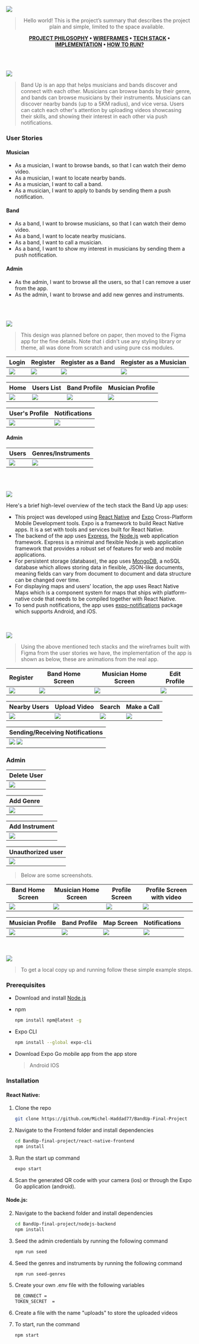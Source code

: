 <img src="./readme/title1.svg"/>

<div align="center">

> Hello world! This is the project’s summary that describes the project plain and simple, limited to the space available.

**[PROJECT PHILOSOPHY](#project-philosophy) • [WIREFRAMES](#wireframes) • [TECH STACK](#tech-stack) • [IMPLEMENTATION](#implementation) • [HOW TO RUN?](#how-to-run)**

</div>

<br><br>

<img id="project-philosophy" src="./readme/title2.svg"/>

> Band Up is an app that helps musicians and bands discover and connect with each other.
> Musicians can browse bands by their genre, and bands can browse musicians by their instruments.
> Musicians can discover nearby bands (up to a 5KM radius), and vice versa.
> Users can catch each other's attention by uploading videos showcasing their skills, and showing their interest in each other via push notifications.

### User Stories

#### Musician

- As a musician, I want to browse bands, so that I can watch their demo video.
- As a musician, I want to locate nearby bands.
- As a musician, I want to call a band.
- As a musician, I want to apply to bands by sending them a push notification.

#### Band

- As a band, I want to browse musicians, so that I can watch their demo video.
- As a band, I want to locate nearby musicians.
- As a band, I want to call a musician.
- As a band, I want to show my interest in musicians by sending them a push notification.

#### Admin

- As the admin, I want to browse all the users, so that I can remove a user from the app.
- As the admin, I want to browse and add new genres and instruments.

<br><br>

<img id="wireframes" src="./readme/title3.svg"/>

> This design was planned before on paper, then moved to the Figma app for the fine details.
> Note that i didn't use any styling library or theme, all was done from scratch and using pure css modules.

| Login                           | Register                          | Register as a Band                     | Register as a Musician                     |
| ------------------------------- | --------------------------------- | -------------------------------------- | ------------------------------------------ |
| <img src='./readme/Login.png'/> | <img src='./readme/Sign up.png'/> | <img src='./readme/Band Sign Up.png'/> | <img src='./readme/Musician Sign up.png'/> |

| Home                                | Users List                           | Band Profile                                              | Musician Profile                                          |
| ----------------------------------- | ------------------------------------ | --------------------------------------------------------- | --------------------------------------------------------- |
| <img src='./readme/Home Page.png'/> | <img src='./readme/Users Page.png'/> | <img src='./readme/Band Profile Page (as musician).png'/> | <img src='./readme/Musician Profile Page (as Band).png'/> |

| User's Profile                              | Notifications                                |
| ------------------------------------------- | -------------------------------------------- |
| <img src='./readme/Edit Profile Page.png'/> | <img src='./readme/Notifications Page.png'/> |

#### Admin

| Users                           | Genres/Instruments                  |
| ------------------------------- | ----------------------------------- |
| <img src='./readme/Admin.png'/> | <img src='./readme/Add Genre.png'/> |

<br><br>

<img id="tech-stack" src="./readme/title4.svg"/>

Here's a brief high-level overview of the tech stack the Band Up app uses:

- This project was developed using [React Native](https://reactnative.dev/) and [Expo](https://docs.expo.dev/) Cross-Platform Mobile Development tools. Expo is a framework to build React Native apps. It is a set with tools and services built for React Native.
- The backend of the app uses [Express](https://expressjs.com/), the [Node.js](https://nodejs.org/) web application framework. Express is a minimal and flexible Node.js web application framework that provides a robust set of features for web and mobile applications.
- For persistent storage (database), the app uses [MongoDB](https://www.mongodb.com/), a noSQL database which allows storing data in flexible, JSON-like documents, meaning fields can vary from document to document and data structure can be changed over time.
- For displaying maps and users' location, the app uses React Native Maps which is a component system for maps that ships with platform-native code that needs to be compiled together with React Native.
- To send push notifications, the app uses [expo-notifications](https://docs.expo.dev/push-notifications/overview/) package which supports Android, and iOS.

<br><br>
<img id="implementation" src="./readme/title5.svg"/>

> Using the above mentioned tech stacks and the wireframes built with Figma from the user stories we have, the implementation of the app is shown as below, these are animations from the real app.

| Register                                   | Band Home Screen                             | Musician Home Screen                             | Edit Profile                                    |
| ------------------------------------------ | -------------------------------------------- | ------------------------------------------------ | ----------------------------------------------- |
| <img src='./readme/app/gifs/Sign Up.gif'/> | <img src="./readme/app/gifs/Band Home.gif"/> | <img src="./readme/app/gifs/Musician Home.gif"/> | <img src="./readme/app/gifs/Edit Profile.gif"/> |

| Nearby Users                         | Upload Video                                  | Search                                    | Make a Call                                    |
| ------------------------------------ | --------------------------------------------- | ----------------------------------------- | ---------------------------------------------- |
| <img src='readme/app/gifs/Map.gif'/> | <img src='readme/app/gifs/Upload Video.gif'/> | <img src="./readme/app/gifs/Search.gif"/> | <img src="./readme/app/gifs/Make a Call.gif"/> |

<center>

| Sending/Receiving Notifications                                                         |
| --------------------------------------------------------------------------------------- |
| <img src="./readme/app/gifs/sending.gif"/> <img src="./readme/app/gifs/receiving.gif"/> |

</center>

### Admin

<center>

| Delete User                         |
| ----------------------------------- |
| <img src='./readme/app/users.gif'/> |

| Add Genre                               |
| --------------------------------------- |
| <img src='./readme/app/add genre.gif'/> |

| Add Instrument                               |
| -------------------------------------------- |
| <img src='./readme/app/add instrument.gif'/> |

| Unauthorized user                          |
| ------------------------------------------ |
| <img src="./readme/app/unauthorized.gif"/> |

</center>

> Below are some screenshots.

| Band Home Screen                               | Musician Home Screen                               | Profile Screen                               | Profile Screen with video                          |
| ---------------------------------------------- | -------------------------------------------------- | -------------------------------------------- | -------------------------------------------------- |
| <img src='./readme/app/Band Home Screen.jpg'/> | <img src="./readme/app/Musician Home Screen.jpg"/> | <img src="./readme/app/Profile Screen.jpg"/> | <img src="./readme/app/Profile Screen video.jpg"/> |

| Musician Profile                               | Band Profile                               | Map Screen                        | Notifications                               |
| ---------------------------------------------- | ------------------------------------------ | --------------------------------- | ------------------------------------------- |
| <img src='./readme/app/Musician Profile.jpg'/> | <img src="./readme/app/Band Profile.jpg"/> | <img src="./readme/app/Map.jpg"/> | <img src="./readme/app/Notifications.jpg"/> |

<br><br>
<img id="how-to-run" src="./readme/title6.svg"/>

> To get a local copy up and running follow these simple example steps.

### Prerequisites

- Download and install [Node.js](https://nodejs.org/en/)

- npm
  ```sh
  npm install npm@latest -g
  ```
- Expo CLI
  ```sh
  npm install --global expo-cli
  ```
- Download Expo Go mobile app from the app store
  > Android
  > IOS

### Installation

#### React Native:

1. Clone the repo
   ```sh
   git clone https://github.com/Michel-Haddad77/BandUp-Final-Project
   ```
2. Navigate to the Frontend folder and install dependencies
   ```sh
   cd BandUp-final-project/react-native-frontend
   npm install
   ```
3. Run the start up command
   ```sh
   expo start
   ```
4. Scan the generated QR code with your camera (ios) or through the Expo Go application (android).

#### Node.js:

2. Navigate to the backend folder and install dependencies

   ```sh
   cd BandUp-final-project/nodejs-backend
   npm install
   ```

3. Seed the admin credentials by running the following command

   ```sh
   npm run seed
   ```

4. Seed the genres and instruments by running the following command

   ```sh
   npm run seed-genres
   ```

5. Create your own .env file with the following variables

   ```sh
   DB_CONNECT =
   TOKEN_SECRET  =
   ```

6. Create a file with the name "uploads" to store the uploaded videos

7. To start, run the command
   ```sh
   npm start
   ```

